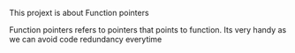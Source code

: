 This projext is about Function pointers

Function pointers refers to pointers that points to function. Its very handy as we can avoid code redundancy everytime
